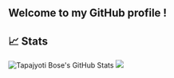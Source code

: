 ## Welcome to my GitHub profile !

## 📈 Stats

<div align='center item-center'>
        <img src="https://github-readme-stats.vercel.app/api?username=dev-tokumei&show_icons=true&theme=radical&hide_border=true" alt="Tapajyoti Bose's GitHub Stats">
<img src="https://github-readme-stats.vercel.app/api/top-langs/?username=dev-tokumei&show_icons=true&theme=radical&hide_border=true" />
</div> 
  



